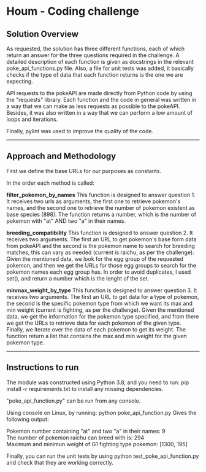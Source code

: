 # Houm - Coding challenge

## Solution Overview

As requested, the solution has three different functions, each of which return an answer for the three
questions required in the challenge. A detailed description of each function is given as docstrings
in the relevant poke_api_functions.py file. Also, a file for unit tests was added, it basically checks 
if the type of data that each function returns is the one we are expecting.

API requests to the pokeAPI are made directly from Python code by using the "requests" library. Each function
and the code in general was written in a way that we can make as less requests as possible to the pokeAPI. Besides,
it was also written in a way that we can perform a low amount of loops and iterations. 

Finally, pylint was used to improve the quality of the code.

-----------------------------------------
## Approach and Methodology

First we define the base URLs for our purposes as constants.

In the order each method is called:

**filter_pokemon_by_names** This function is designed to answer question 1. It receives two urls as arguments, the first 
one to retrieve pokemon's names, and the second one to retrieve the number of pokemon existent as base species (898). The function
returns a number, which is the number of pokemon with "at" AND two "a" in their names.

**breeding_compatibility** This function is designed to answer question 2. It receives two arguments. The first an URL to get pokemon's base form data from pokeAPI and the second is the pokemon name to search for breeding matches, this can vary as needed (current is raichu, as per the challenge). Given the mentioned data, we look for the egg group of the requested pokemon, and then we get the URLs for those egg groups to search for the pokemon names each egg group has. In order to avoid duplicates, I used set(), and return a number which is the lenght of the set. 

**minmax_weight_by_type** This function is designed to answer question 3. It receives two arguments. The first an URL to get data for a type of pokemon, the second is the specific pokemon type from which we want its max and min weight (current is fighting, as per the challenge). Given the mentioned data, we get the information for the pokemon type specified, and from there we get the URLs to retrieve data for each pokemon of the given type. Finally, we iterate over the data of each pokemon to get its weight. The function return a list that contains the max and min weight for the given pokemon type.

-----------------------------------------
## Instructions to run

The module was constructed using Python 3.8, and you need to run: pip install -r requirements.txt to
install any missing dependencies.

"poke_api_function.py" can be run from any console.

Using console on Linux, by running: python poke_api_function.py
Gives the following output:

Pokemon number containing "at" and two "a" in their names: 9 \
The number of pokemon raichu can breed with is: 294 \
Maximum and minimun weight of G1 fighting type pokemon: [1300, 195] 

Finally, you can run the unit tests by using python test_poke_api_function.py and check that 
they are working correctly.
